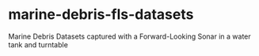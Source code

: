 # marine-debris-fls-datasets
Marine Debris Datasets captured with a Forward-Looking Sonar in a water tank and turntable
